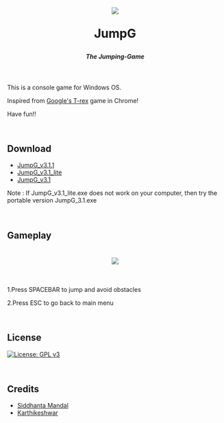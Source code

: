 <h1 align="center"><img src="Images/JumpG_v3.1_title.png">

JumpG
</h1>

<h5 align="center">The Jumping-Game</h5>


<br>

This is a console game for Windows OS.

Inspired from [Google's T-rex](chrome://dino/) game in Chrome!

Have fun!!

<br>

## Download

* [JumpG_v3.1.1](https://github.com/Siddhanta-10/JumpG/releases/tag/3.1.1)
* [JumpG_v3.1_lite](https://github.com/Siddhanta-10/JumpG/releases/tag/3.1L)
* [JumpG_v3.1](https://github.com/Siddhanta-10/JumpG/releases/tag/3.1)

Note : If JumpG_v3.1_lite.exe does not work on your computer, then try the portable version JumpG_3.1.exe

<br>

## Gameplay

<h1 align="center"><img src="Images/JumpG_v3.1_gameplay.gif"></img></h1>

<br>

1.Press SPACEBAR to jump and avoid obstacles

2.Press ESC to go back to main menu

<br>

## License

[![License: GPL v3](https://img.shields.io/badge/License-GPLv3-blue.svg)](https://www.gnu.org/licenses/gpl-3.0)

<br>

## Credits

* [Siddhanta Mandal](https://github.com/Siddhanta-10)
* [Karthikeshwar](https://github.com/Karthikeshwar1)

<br>
